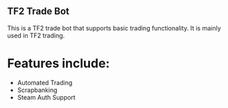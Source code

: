 ## TF2 Trade Bot ##
This is a TF2 trade bot that supports basic trading functionality. It is mainly used in TF2 trading.
# Features include:
* Automated Trading
* Scrapbanking
* Steam Auth Support
